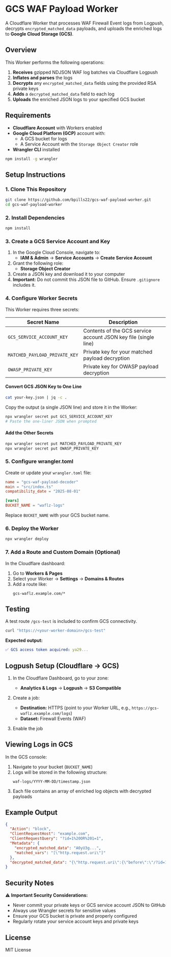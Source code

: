 # GCS WAF Payload Worker

A Cloudflare Worker that processes WAF Firewall Event logs from Logpush, decrypts `encrypted_matched_data` payloads, and uploads the enriched logs to **Google Cloud Storage (GCS)**.

## Overview

This Worker performs the following operations:

1. **Receives** gzipped NDJSON WAF log batches via Cloudflare Logpush
2. **Inflates and parses** the logs
3. **Decrypts** any `encrypted_matched_data` fields using the provided RSA private keys
4. **Adds** a `decrypted_matched_data` field to each log
5. **Uploads** the enriched JSON logs to your specified GCS bucket

## Requirements

- **Cloudflare Account** with Workers enabled
- **Google Cloud Platform (GCP)** account with:
  - A GCS bucket for logs
  - A Service Account with the `Storage Object Creator` role
- **Wrangler CLI** installed

```bash
npm install -g wrangler
```

## Setup Instructions

### 1. Clone This Repository

```bash
git clone https://github.com/bpills22/gcs-waf-payload-worker.git
cd gcs-waf-payload-worker
```

### 2. Install Dependencies

```bash
npm install
```

### 3. Create a GCS Service Account and Key

1. In the Google Cloud Console, navigate to:
   - **IAM & Admin** → **Service Accounts** → **Create Service Account**
2. Grant the following role:
   - **Storage Object Creator**
3. Create a JSON key and download it to your computer
4. **Important:** Do not commit this JSON file to GitHub. Ensure `.gitignore` includes it.

### 4. Configure Worker Secrets

This Worker requires three secrets:

| Secret Name | Description |
|-------------|-------------|
| `GCS_SERVICE_ACCOUNT_KEY` | Contents of the GCS service account JSON key file (single line) |
| `MATCHED_PAYLOAD_PRIVATE_KEY` | Private key for your matched payload decryption |
| `OWASP_PRIVATE_KEY` | Private key for OWASP payload decryption |

#### Convert GCS JSON Key to One Line

```bash
cat your-key.json | jq -c .
```

Copy the output (a single JSON line) and store it in the Worker:

```bash
npx wrangler secret put GCS_SERVICE_ACCOUNT_KEY
# Paste the one-liner JSON when prompted
```

#### Add the Other Secrets

```bash
npx wrangler secret put MATCHED_PAYLOAD_PRIVATE_KEY
npx wrangler secret put OWASP_PRIVATE_KEY
```

### 5. Configure wrangler.toml

Create or update your `wrangler.toml` file:

```toml
name = "gcs-waf-payload-decoder"
main = "src/index.ts"
compatibility_date = "2025-08-01"

[vars]
BUCKET_NAME = "waflz-logs"
```

Replace `BUCKET_NAME` with your GCS bucket name.

### 6. Deploy the Worker

```bash
npx wrangler deploy
```

### 7. Add a Route and Custom Domain (Optional)

In the Cloudflare dashboard:

1. Go to **Workers & Pages**
2. Select your Worker → **Settings** → **Domains & Routes**
3. Add a route like:
   ```
   gcs-waflz.example.com/*
   ```

## Testing

A test route `/gcs-test` is included to confirm GCS connectivity.

```bash
curl "https://<your-worker-domain>/gcs-test"
```

**Expected output:**
```yaml
✅ GCS access token acquired: ya29...
```

## Logpush Setup (Cloudflare → GCS)

1. In the Cloudflare Dashboard, go to your zone:
   - **Analytics & Logs** → **Logpush** → **S3 Compatible**
2. Create a job:
   - **Destination:** HTTPS (point to your Worker URL, e.g., `https://gcs-waflz.example.com/logs`)
   - **Dataset:** Firewall Events (WAF)
   
3. Enable the job

## Viewing Logs in GCS

In the GCS console:

1. Navigate to your bucket (`BUCKET_NAME`)
2. Logs will be stored in the following structure:
   ```
   waf-logs/YYYY-MM-DD/timestamp.json
   ```
3. Each file contains an array of enriched log objects with decrypted payloads

## Example Output

```json
{
  "Action": "block",
  "ClientRequestHost": "example.com",
  "ClientRequestQuery": "?id=1%20OR%201=1",
  "Metadata": {
    "encrypted_matched_data": "A0yU3g...",
    "matched_vars": "[\"http.request.uri\"]"
  },
  "decrypted_matched_data": "{\"http.request.uri\":{\"before\":\"/?id=1 \",\"content\":\"OR 1=1\"}}"
}
```

## Security Notes

⚠️ **Important Security Considerations:**

- Never commit your private keys or GCS service account JSON to GitHub
- Always use Wrangler secrets for sensitive values
- Ensure your GCS bucket is private and properly configured
- Regularly rotate your service account keys and private keys

## License

MIT License